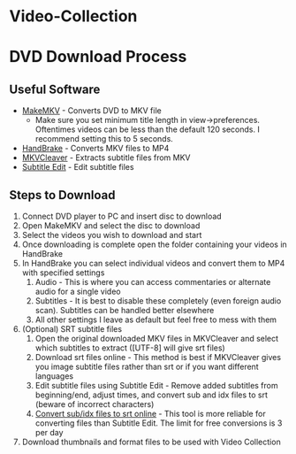 # Video-Collection

# DVD Download Process
## Useful Software
* [MakeMKV](https://www.makemkv.com/) - Converts DVD to MKV file
  * Make sure you set minimum title length in view->preferences. Oftentimes videos can be less than the default 120 seconds. I recommend setting this to 5 seconds.
* [HandBrake](https://handbrake.fr/) - Converts MKV files to MP4
* [MKVCleaver](https://www.videohelp.com/software/MKVcleaver) - Extracts subtitle files from MKV
* [Subtitle Edit](https://nikse.dk/SubtitleEdit/) - Edit subtitle files
## Steps to Download
1. Connect DVD player to PC and insert disc to download
2. Open MakeMKV and select the disc to download
3. Select the videos you wish to download and start
4. Once downloading is complete open the folder containing your videos in HandBrake
5. In HandBrake you can select individual videos and convert them to MP4 with specified settings<br>
   1. Audio - This is where you can access commentaries or alternate audio for a single video<br>
   2. Subtitles - It is best to disable these completely (even foreign audio scan). Subtitles can be handled better elsewhere<br>
   3. All other settings I leave as default but feel free to mess with them
6. (Optional) SRT subtitle files
   1. Open the original downloaded MKV files in MKVCleaver and select which subtitles to extract ([UTF-8] will give srt files)
   2. Download srt files online - This method is best if MKVCleaver gives you image subtitle files rather than srt or if you want different languages
   3. Edit subtitle files using Subtitle Edit - Remove added subtitles from beginning/end, adjust times, and convert sub and idx files to srt (beware of incorrect characters)
   4. [Convert sub/idx files to srt online](https://subtitletools.com/convert-sub-idx-to-srt-online) - This tool is more reliable for converting files than Subtitle Edit. The limit for free conversions is 3 per day
7. Download thumbnails and format files to be used with Video Collection
